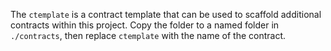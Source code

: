 The `ctemplate` is a contract template that can be used to scaffold additional contracts within this project. Copy the folder to a named folder in `./contracts`, then replace `ctemplate` with the name of the contract.